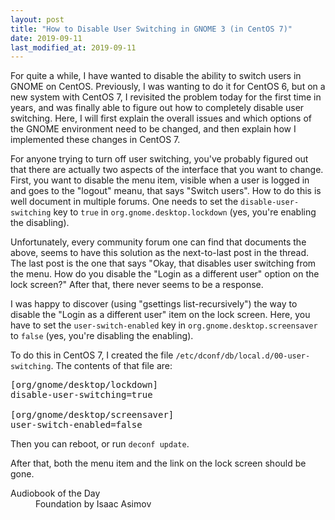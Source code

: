 ```yaml
---
layout: post
title: "How to Disable User Switching in GNOME 3 (in CentOS 7)"
date: 2019-09-11
last_modified_at: 2019-09-11
---
```


<p>For quite a while, I have wanted to disable the ability to switch users in GNOME on CentOS. Previously, I was wanting to do it for CentOS 6, but on a new system with CentOS 7, I revisited the problem today for the first time in years, and was finally able to figure out how to completely disable user switching. Here, I will first explain the overall issues and which options of the GNOME environment need to be changed, and then explain how I implemented these changes in CentOS 7.</p>

<p>For anyone trying to turn off user switching, you've probably figured out that there are actually two aspects of the interface that you want to change. First, you want to disable the menu item, visible when a user is logged in and goes to the "logout" meanu, that says "Switch users". How to do this is well document in multiple forums. One needs to set the <code>disable-user-switching</code> key to <code>true</code> in <code>org.gnome.desktop.lockdown</code> (yes, you're enabling the disabling).</p>

<p>Unfortunately, every community forum one can find that documents the above, seems to have this solution as the next-to-last post in the thread. The last post is the one that says "Okay, that disables user switching from the menu. How do you disable the "Login as a different user" option on the lock screen?" After that, there never seems to be a response.</p>

<p>I was happy to discover (using "gsettings list-recursively") the way to disable the "Login as a different user" item on the lock screen. Here, you have to set the <code>user-switch-enabled</code> key in <code>org.gnome.desktop.screensaver</code> to <code>false</code> (yes, you're disabling the enabling).</p>

<p>To do this in CentOS 7, I created the file <code>/etc/dconf/db/local.d/00-user-switching</code>. The contents of that file are:</p>

<pre>
[org/gnome/desktop/lockdown]
disable-user-switching=true

[org/gnome/desktop/screensaver]
user-switch-enabled=false
</pre>

<p>Then you can reboot, or run <code>deconf update</code>.</p>

<p>After that, both the menu item and the link on the lock screen should be gone.</p>

<dl>
  <dt>Audiobook of the Day</dt>
  <dd>Foundation by Isaac Asimov</dd>
</dl>




